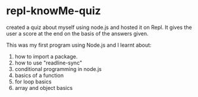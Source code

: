 # repl-knowMe-quiz
 created a quiz about myself using node.js and hosted it on Repl.
 It gives the user a score at the end on the basis of the answers given.

 This was my first program using Node.js and I learnt about: 

 1. how to import a package.
 1. how to use "readline-sync"
 1. conditional programming in node.js
 1. basics of a function
 1. for loop basics
 1. array and object basics 


